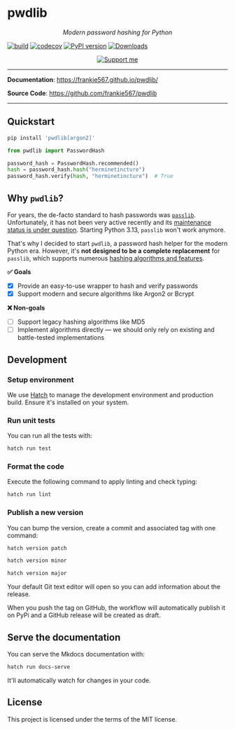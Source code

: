 # pwdlib

<p align="center">
    <em>Modern password hashing for Python</em>
</p>

[![build](https://github.com/frankie567/pwdlib/workflows/Build/badge.svg)](https://github.com/frankie567/pwdlib/actions)
[![codecov](https://codecov.io/gh/frankie567/pwdlib/branch/master/graph/badge.svg)](https://codecov.io/gh/frankie567/pwdlib)
[![PyPI version](https://badge.fury.io/py/pwdlib.svg)](https://badge.fury.io/py/pwdlib)
[![Downloads](https://pepy.tech/badge/pwdlib)](https://pepy.tech/project/pwdlib)

<p align="center">
<a href="https://polar.sh/frankie567">
<picture>
  <source media="(prefers-color-scheme: dark)" srcset="https://polar.sh/embed/subscribe.svg?org=frankie567&darkmode=1">
  <img alt="Support me" src="https://polar.sh/embed/subscribe.svg?org=frankie567">
</picture>
</a>
</p>

---

**Documentation**: <a href="https://frankie567.github.io/pwdlib/" target="_blank">https://frankie567.github.io/pwdlib/</a>

**Source Code**: <a href="https://github.com/frankie567/pwdlib" target="_blank">https://github.com/frankie567/pwdlib</a>

---

## Quickstart

```sh
pip install 'pwdlib[argon2]'
```

```py
from pwdlib import PasswordHash

password_hash = PasswordHash.recommended()
hash = password_hash.hash("herminetincture")
password_hash.verify(hash, "herminetincture")  # True
```

## Why `pwdlib`?

For years, the de-facto standard to hash passwords was [`passlib`](https://foss.heptapod.net/python-libs/passlib). Unfortunately, it has not been very active recently and its [maintenance status is under question](https://foss.heptapod.net/python-libs/passlib/-/issues/187). Starting Python 3.13, `passlib` won't work anymore.

That's why I decided to start `pwdlib`, a password hash helper for the modern Python era. However, it's **not designed to be a complete replacement** for `passlib`, which supports numerous [hashing algorithms and features](https://passlib.readthedocs.io/en/stable/lib/index.html).

**✅ Goals**

- [x] Provide an easy-to-use wrapper to hash and verify passwords
- [x] Support modern and secure algorithms like Argon2 or Bcrypt

**❌ Non-goals**

- [ ] Support legacy hashing algorithms like MD5
- [ ] Implement algorithms directly — we should only rely on existing and battle-tested implementations

## Development

### Setup environment

We use [Hatch](https://hatch.pypa.io/latest/install/) to manage the development environment and production build. Ensure it's installed on your system.

### Run unit tests

You can run all the tests with:

```bash
hatch run test
```

### Format the code

Execute the following command to apply linting and check typing:

```bash
hatch run lint
```

### Publish a new version

You can bump the version, create a commit and associated tag with one command:

```bash
hatch version patch
```

```bash
hatch version minor
```

```bash
hatch version major
```

Your default Git text editor will open so you can add information about the release.

When you push the tag on GitHub, the workflow will automatically publish it on PyPi and a GitHub release will be created as draft.

## Serve the documentation

You can serve the Mkdocs documentation with:

```bash
hatch run docs-serve
```

It'll automatically watch for changes in your code.

## License

This project is licensed under the terms of the MIT license.

